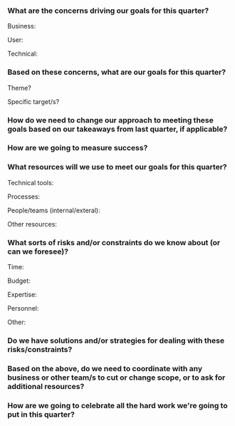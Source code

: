 ### What are the concerns driving our goals for this quarter?
Business:

User:

Technical:

### Based on these concerns, what are our goals for this quarter?

Theme?

Specific target/s?

### How do we need to change our approach to meeting these goals based on our takeaways from last quarter, if applicable?

### How are we going to measure success?

### What resources will we use to meet our goals for this quarter?
Technical tools:

Processes:

People/teams (internal/exteral):

Other resources:


### What sorts of risks and/or constraints do we know about (or can we foresee)?
Time:

Budget:

Expertise:

Personnel:

Other:

### Do we have solutions and/or strategies for dealing with these risks/constraints?

### Based on the above, do we need to coordinate with any business or other team/s to cut or change scope, or to ask for additional resources?

### How are we going to celebrate all the hard work we're going to put in this quarter?

